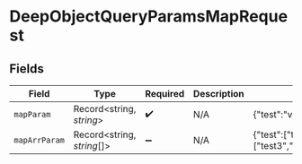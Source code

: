 # DeepObjectQueryParamsMapRequest


## Fields

| Field                                               | Type                                                | Required                                            | Description                                         | Example                                             |
| --------------------------------------------------- | --------------------------------------------------- | --------------------------------------------------- | --------------------------------------------------- | --------------------------------------------------- |
| `mapParam`                                          | Record<string, *string*>                            | :heavy_check_mark:                                  | N/A                                                 | {"test":"value","test2":"value2"}                   |
| `mapArrParam`                                       | Record<string, *string*[]>                          | :heavy_minus_sign:                                  | N/A                                                 | {"test":["test","test2"],"test2":["test3","test4"]} |